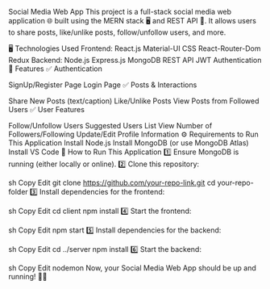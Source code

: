 Social Media Web App
This project is a full-stack social media web application 🌐 built using the MERN stack 🖥️ and REST API 🚀.
It allows users to share posts, like/unlike posts, follow/unfollow users, and more.

🖥️ Technologies Used
Frontend:
React.js
Material-UI
CSS
React-Router-Dom
Redux
Backend:
Node.js
Express.js
MongoDB
REST API
JWT Authentication
🚀 Features
✅ Authentication

SignUp/Register Page
Login Page
✅ Posts & Interactions

Share New Posts (text/caption)
Like/Unlike Posts
View Posts from Followed Users
✅ User Features

Follow/Unfollow Users
Suggested Users List
View Number of Followers/Following
Update/Edit Profile Information
⚙️ Requirements to Run This Application
Install Node.js
Install MongoDB (or use MongoDB Atlas)
Install VS Code
📌 How to Run This Application
1️⃣ Ensure MongoDB is running (either locally or online).
2️⃣ Clone this repository:

sh
Copy
Edit
git clone https://github.com/your-repo-link.git
cd your-repo-folder
3️⃣ Install dependencies for the frontend:

sh
Copy
Edit
cd client
npm install
4️⃣ Start the frontend:

sh
Copy
Edit
npm start
5️⃣ Install dependencies for the backend:

sh
Copy
Edit
cd ../server
npm install
6️⃣ Start the backend:

sh
Copy
Edit
nodemon
Now, your Social Media Web App should be up and running! 🎉🚀
